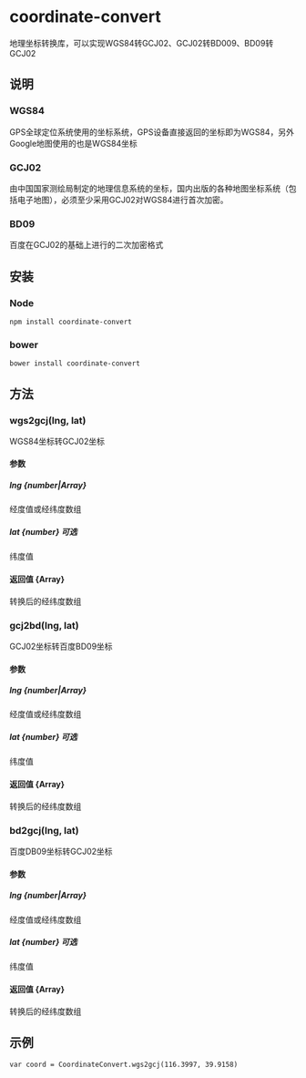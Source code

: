 # coordinate-convert

地理坐标转换库，可以实现WGS84转GCJ02、GCJ02转BD009、BD09转GCJ02

## 说明

### WGS84 

GPS全球定位系统使用的坐标系统，GPS设备直接返回的坐标即为WGS84，另外Google地图使用的也是WGS84坐标

### GCJ02

由中国国家测绘局制定的地理信息系统的坐标，国内出版的各种地图坐标系统（包括电子地图），必须至少采用GCJ02对WGS84进行首次加密。

### BD09

百度在GCJ02的基础上进行的二次加密格式

## 安装
### Node
```
npm install coordinate-convert
```
### bower
```
bower install coordinate-convert
```

## 方法

### wgs2gcj(lng, lat)

WGS84坐标转GCJ02坐标

#### 参数

##### lng {number|Array}

经度值或经纬度数组

##### lat {number} 可选

纬度值

#### 返回值 {Array<number>}

转换后的经纬度数组


### gcj2bd(lng, lat)

GCJ02坐标转百度BD09坐标

#### 参数

##### lng {number|Array}

经度值或经纬度数组

##### lat {number} 可选

纬度值

#### 返回值 {Array<number>}

转换后的经纬度数组


### bd2gcj(lng, lat)

百度DB09坐标转GCJ02坐标

#### 参数

##### lng {number|Array}

经度值或经纬度数组

##### lat {number} 可选

纬度值

#### 返回值 {Array<number>}

转换后的经纬度数组


## 示例
```
var coord = CoordinateConvert.wgs2gcj(116.3997, 39.9158)
```
